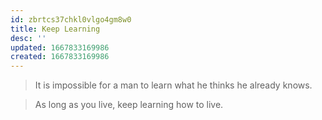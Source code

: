 ```yaml
---
id: zbrtcs37chkl0vlgo4gm8w0
title: Keep Learning
desc: ''
updated: 1667833169986
created: 1667833169986
---
```


> It is impossible for a man to learn what he thinks he already knows.

> As long as you live, keep learning how to live.
